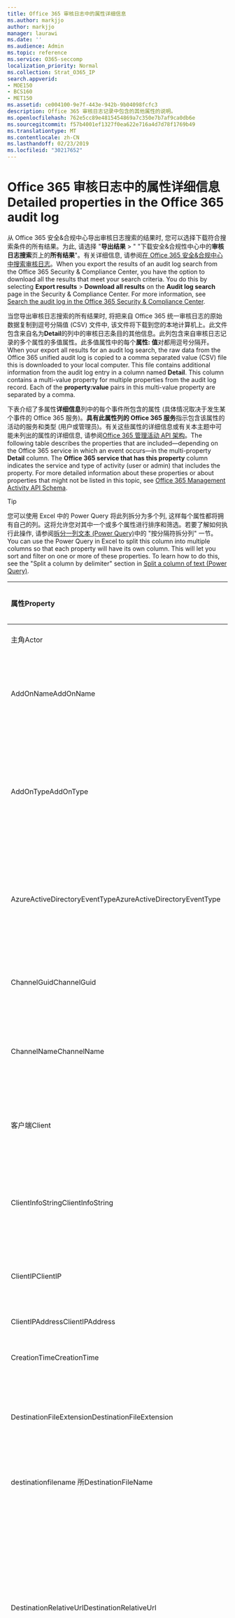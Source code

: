 ```yaml
---
title: Office 365 审核日志中的属性详细信息
ms.author: markjjo
author: markjjo
manager: laurawi
ms.date: ''
ms.audience: Admin
ms.topic: reference
ms.service: O365-seccomp
localization_priority: Normal
ms.collection: Strat_O365_IP
search.appverid:
- MOE150
- BCS160
- MET150
ms.assetid: ce004100-9e7f-443e-942b-9b04098fcfc3
description: Office 365 审核日志记录中包含的其他属性的说明。
ms.openlocfilehash: 762e5cc89e4815454869a7c350e7b7af9ca0db6e
ms.sourcegitcommit: f57b4001ef1327f0ea622e716a4d7d78f1769b49
ms.translationtype: MT
ms.contentlocale: zh-CN
ms.lasthandoff: 02/23/2019
ms.locfileid: "30217652"
---
```

# <a name="detailed-properties-in-the-office-365-audit-log"></a><span data-ttu-id="47950-103">Office 365 审核日志中的属性详细信息</span><span class="sxs-lookup"><span data-stu-id="47950-103">Detailed properties in the Office 365 audit log</span></span>

<span data-ttu-id="47950-p101">从 Office 365 安全&amp;合规中心导出审核日志搜索的结果时, 您可以选择下载符合搜索条件的所有结果。为此, 请选择 "**导出结果** \> " "下载安全&amp;合规性中心中的**审核日志搜索**页上的**所有结果**"。有关详细信息, 请参阅[在 Office 365 安全&amp;合规中心中搜索审核日志](search-the-audit-log-in-security-and-compliance.md)。</span><span class="sxs-lookup"><span data-stu-id="47950-p101">When you export the results of an audit log search from the Office 365 Security &amp; Compliance Center, you have the option to download all the results that meet your search criteria. You do this by selecting **Export results** \> **Download all results** on the **Audit log search** page in the Security &amp; Compliance Center. For more information, see [Search the audit log in the Office 365 Security &amp; Compliance Center](search-the-audit-log-in-security-and-compliance.md).</span></span>
  
 <span data-ttu-id="47950-p102">当您导出审核日志搜索的所有结果时, 将把来自 Office 365 统一审核日志的原始数据复制到逗号分隔值 (CSV) 文件中, 该文件将下载到您的本地计算机上。此文件包含来自名为**Detail**的列中的审核日志条目的其他信息。此列包含来自审核日志记录的多个属性的多值属性。此多值属性中的每个**属性: 值**对都用逗号分隔开。</span><span class="sxs-lookup"><span data-stu-id="47950-p102">When your export all results for an audit log search, the raw data from the Office 365 unified audit log is copied to a comma separated value (CSV) file this is downloaded to your local computer. This file contains additional information from the audit log entry in a column named **Detail**. This column contains a multi-value property for multiple properties from the audit log record. Each of the **property:value** pairs in this multi-value property are separated by a comma.</span></span> 
  
<span data-ttu-id="47950-p103">下表介绍了多属性**详细信息**列中的每个事件所包含的属性 (具体情况取决于发生某个事件的 Office 365 服务)。**具有此属性列的 Office 365 服务**指示包含该属性的活动的服务和类型 (用户或管理员)。有关这些属性的详细信息或有关本主题中可能未列出的属性的详细信息, 请参阅[Office 365 管理活动 API 架构](https://go.microsoft.com/fwlink/p/?LinkId=717993)。</span><span class="sxs-lookup"><span data-stu-id="47950-p103">The following table describes the properties that are included—depending on the Office 365 service in which an event occurs—in the multi-property **Detail** column. The **Office 365 service that has this property** column indicates the service and type of activity (user or admin) that includes the property. For more detailed information about these properties or about properties that might not be listed in this topic, see [Office 365 Management Activity API Schema](https://go.microsoft.com/fwlink/p/?LinkId=717993).</span></span>
  
> [!TIP]
> <span data-ttu-id="47950-p104">您可以使用 Excel 中的 Power Query 将此列拆分为多个列, 这样每个属性都将拥有自己的列。这将允许您对其中一个或多个属性进行排序和筛选。若要了解如何执行此操作, 请参阅[拆分一列文本 (Power Query)](https://support.office.com/article/5282d425-6dd0-46ca-95bf-8e0da9539662)中的 "按分隔符拆分列" 一节。</span><span class="sxs-lookup"><span data-stu-id="47950-p104">You can use the Power Query in Excel to split this column into multiple columns so that each property will have its own column. This will let you sort and filter on one or more of these properties. To learn how to do this, see the "Split a column by delimiter" section in [Split a column of text (Power Query)](https://support.office.com/article/5282d425-6dd0-46ca-95bf-8e0da9539662).</span></span> 
  
|<span data-ttu-id="47950-117">**属性**</span><span class="sxs-lookup"><span data-stu-id="47950-117">**Property**</span></span>|<span data-ttu-id="47950-118">**说明**</span><span class="sxs-lookup"><span data-stu-id="47950-118">**Description**</span></span>|<span data-ttu-id="47950-119">**具有此属性的 Office 365 服务**</span><span class="sxs-lookup"><span data-stu-id="47950-119">**Office 365 service that has this property**</span></span>|
|:-----|:-----|:-----|
|<span data-ttu-id="47950-120">主角</span><span class="sxs-lookup"><span data-stu-id="47950-120">Actor</span></span>  <br/> |<span data-ttu-id="47950-121">执行操作的用户或服务帐户。</span><span class="sxs-lookup"><span data-stu-id="47950-121">The user or service account that performed the action.</span></span> |<span data-ttu-id="47950-122">Azure Active Directory</span><span class="sxs-lookup"><span data-stu-id="47950-122">Azure Active Directory</span></span>  <br/> |
|<span data-ttu-id="47950-123">AddOnName</span><span class="sxs-lookup"><span data-stu-id="47950-123">AddOnName</span></span>  <br/> |<span data-ttu-id="47950-p105">在团队中添加、删除或更新的加载项的名称。Microsoft 团队中的加载项类型为 bot、连接器或选项卡。</span><span class="sxs-lookup"><span data-stu-id="47950-p105">The name of an add-on that was added, removed, or updated in a team. The type of add-ons in Microsoft Teams are a bot, a connector, or a tab.</span></span>  <br/> |<span data-ttu-id="47950-126">Microsoft Teams</span><span class="sxs-lookup"><span data-stu-id="47950-126">Microsoft Teams</span></span>  <br/> |
|<span data-ttu-id="47950-127">AddOnType</span><span class="sxs-lookup"><span data-stu-id="47950-127">AddOnType</span></span>  <br/> |<span data-ttu-id="47950-p106">在团队中添加、删除或更新的加载项的类型。以下值指示加载项的类型。</span><span class="sxs-lookup"><span data-stu-id="47950-p106">The type of an add-on that was added, removed, or updated in a team. The following values indicate the type of add-on.  </span></span><br/> <span data-ttu-id="47950-130">**1** -表示机器人。</span><span class="sxs-lookup"><span data-stu-id="47950-130">**1** - Indicates a bot.</span></span><br/> <span data-ttu-id="47950-131">**2** -指示连接器。</span><span class="sxs-lookup"><span data-stu-id="47950-131">**2** - Indicates a connector.</span></span><br/> <span data-ttu-id="47950-132">**3** -指示一个选项卡。</span><span class="sxs-lookup"><span data-stu-id="47950-132">**3** - Indicates a tab.</span></span> |<span data-ttu-id="47950-133">Microsoft Teams</span><span class="sxs-lookup"><span data-stu-id="47950-133">Microsoft Teams</span></span>  <br/> |
|<span data-ttu-id="47950-134">AzureActiveDirectoryEventType</span><span class="sxs-lookup"><span data-stu-id="47950-134">AzureActiveDirectoryEventType</span></span>  <br/> |<span data-ttu-id="47950-p107">Azure Active Directory 事件的类型。以下值指示事件的类型。</span><span class="sxs-lookup"><span data-stu-id="47950-p107">The type of Azure Active Directory event. The following values indicate the type of event.  </span></span><br/> <span data-ttu-id="47950-137">**0** -指示帐户登录事件。</span><span class="sxs-lookup"><span data-stu-id="47950-137">**0** - Indicates an account login event.</span></span><br/> <span data-ttu-id="47950-138">**1** -指示 Azure 应用程序安全事件。</span><span class="sxs-lookup"><span data-stu-id="47950-138">**1** - Indicates an Azure application security event.</span></span> |<span data-ttu-id="47950-139">Azure Active Directory</span><span class="sxs-lookup"><span data-stu-id="47950-139">Azure Active Directory</span></span>  <br/> |
|<span data-ttu-id="47950-140">ChannelGuid</span><span class="sxs-lookup"><span data-stu-id="47950-140">ChannelGuid</span></span>  <br/> |<span data-ttu-id="47950-p108">Microsoft 团队频道的 ID。通道所在的团队由**TeamName**和**TeamGuid**属性标识。</span><span class="sxs-lookup"><span data-stu-id="47950-p108">The ID of a Microsoft Teams channel. The team that the channel is located in is identified by the **TeamName** and **TeamGuid** properties.  </span></span><br/> |<span data-ttu-id="47950-143">Microsoft Teams</span><span class="sxs-lookup"><span data-stu-id="47950-143">Microsoft Teams</span></span>  <br/> |
|<span data-ttu-id="47950-144">ChannelName</span><span class="sxs-lookup"><span data-stu-id="47950-144">ChannelName</span></span>  <br/> |<span data-ttu-id="47950-p109">Microsoft 团队频道的名称。通道所在的团队由**TeamName**和**TeamGuid**属性标识。</span><span class="sxs-lookup"><span data-stu-id="47950-p109">The name of a Microsoft Teams channel. The team that the channel is located in is identified by the **TeamName** and **TeamGuid** properties.  </span></span><br/> |<span data-ttu-id="47950-147">Microsoft Teams</span><span class="sxs-lookup"><span data-stu-id="47950-147">Microsoft Teams</span></span>  <br/> |
|<span data-ttu-id="47950-148">客户端</span><span class="sxs-lookup"><span data-stu-id="47950-148">Client</span></span>  <br/> |<span data-ttu-id="47950-149">用于登录事件的客户端设备、设备 OS 和设备浏览器 (例如, Nokia Lumia 920;Windows Phone 8;IE 移动 11)。</span><span class="sxs-lookup"><span data-stu-id="47950-149">The client device, the device OS, and the device browser used for the login event (for example, Nokia Lumia 920; Windows Phone 8; IE Mobile 11).</span></span>  <br/> |<span data-ttu-id="47950-150">Azure Active Directory</span><span class="sxs-lookup"><span data-stu-id="47950-150">Azure Active Directory</span></span>  <br/> |
|<span data-ttu-id="47950-151">ClientInfoString</span><span class="sxs-lookup"><span data-stu-id="47950-151">ClientInfoString</span></span>  <br/> |<span data-ttu-id="47950-152">有关用于执行此操作的电子邮件客户端的信息, 例如浏览器版本、Outlook 版本和移动设备信息</span><span class="sxs-lookup"><span data-stu-id="47950-152">Information about the email client that was used to perform the operation, such as a browser version, Outlook version, and mobile device information</span></span>  <br/> |<span data-ttu-id="47950-153">Exchange (邮箱活动)</span><span class="sxs-lookup"><span data-stu-id="47950-153">Exchange (mailbox activity)</span></span>  <br/> |
|<span data-ttu-id="47950-154">ClientIP</span><span class="sxs-lookup"><span data-stu-id="47950-154">ClientIP</span></span>  <br/> |<span data-ttu-id="47950-p110">记录活动时使用的设备的 IP 地址。IP 地址以 IPv4 或 IPv6 地址格式显示。</span><span class="sxs-lookup"><span data-stu-id="47950-p110">The IP address of the device that was used when the activity was logged. The IP address is displayed in either an IPv4 or IPv6 address format.</span></span>  <br/> |<span data-ttu-id="47950-157">Exchange 和 Azure Active Directory</span><span class="sxs-lookup"><span data-stu-id="47950-157">Exchange and Azure Active Directory</span></span>  <br/> |
|<span data-ttu-id="47950-158">ClientIPAddress</span><span class="sxs-lookup"><span data-stu-id="47950-158">ClientIPAddress</span></span>  <br/> |<span data-ttu-id="47950-159">与 ClientIP 相同。</span><span class="sxs-lookup"><span data-stu-id="47950-159">Same as ClientIP.</span></span>  <br/> |<span data-ttu-id="47950-160">SharePoint</span><span class="sxs-lookup"><span data-stu-id="47950-160">SharePoint</span></span>  <br/> |
|<span data-ttu-id="47950-161">CreationTime</span><span class="sxs-lookup"><span data-stu-id="47950-161">CreationTime</span></span>  <br/> |<span data-ttu-id="47950-162">用户执行活动时的日期和时间 (采用协调通用时间 (UTC))。</span><span class="sxs-lookup"><span data-stu-id="47950-162">The date and time in Coordinated Universal Time (UTC) when the user performed the activity.</span></span>  <br/> |<span data-ttu-id="47950-163">全部</span><span class="sxs-lookup"><span data-stu-id="47950-163">All</span></span>  <br/> |
|<span data-ttu-id="47950-164">DestinationFileExtension</span><span class="sxs-lookup"><span data-stu-id="47950-164">DestinationFileExtension</span></span>  <br/> |<span data-ttu-id="47950-p111">复制或移动的文件的文件扩展名。仅对 FileCopied 和 FileMoved 用户活动显示此属性。</span><span class="sxs-lookup"><span data-stu-id="47950-p111">The file extension of a file that is copied or moved. This property is displayed only for the FileCopied and FileMoved user activities.</span></span>  <br/> |<span data-ttu-id="47950-167">SharePoint</span><span class="sxs-lookup"><span data-stu-id="47950-167">SharePoint</span></span>  <br/> |
|<span data-ttu-id="47950-168">destinationfilename 所</span><span class="sxs-lookup"><span data-stu-id="47950-168">DestinationFileName</span></span>  <br/> |<span data-ttu-id="47950-p112">复制或移动文件的名称。仅对 FileCopied 和 FileMoved 操作显示此属性。</span><span class="sxs-lookup"><span data-stu-id="47950-p112">The name of the file is copied or moved. This property is displayed only for the FileCopied and FileMoved actions.</span></span>  <br/> |<span data-ttu-id="47950-171">SharePoint</span><span class="sxs-lookup"><span data-stu-id="47950-171">SharePoint</span></span>  <br/> |
|<span data-ttu-id="47950-172">DestinationRelativeUrl</span><span class="sxs-lookup"><span data-stu-id="47950-172">DestinationRelativeUrl</span></span>  <br/> |<span data-ttu-id="47950-p113">复制或移动文件的目标文件夹的 URL。**SiteURL**、 **DestinationRelativeURL**和**destinationfilename 所**属性的值的组合与**ObjectID**属性的值相同, 后者是复制的文件的完整路径的名称。仅对 FileCopied 和 FileMoved 用户活动显示此属性。</span><span class="sxs-lookup"><span data-stu-id="47950-p113">The URL of the destination folder where a file is copied or moved. The combination of the values for the **SiteURL**, the **DestinationRelativeURL**, and the **DestinationFileName** properties is the same as the value for the **ObjectID** property, which is the full path name for the file that was copied. This property is displayed only for the FileCopied and FileMoved user activities.  </span></span><br/> |<span data-ttu-id="47950-176">SharePoint</span><span class="sxs-lookup"><span data-stu-id="47950-176">SharePoint</span></span>  <br/> |
|<span data-ttu-id="47950-177">EventSource</span><span class="sxs-lookup"><span data-stu-id="47950-177">EventSource</span></span>  <br/> |<span data-ttu-id="47950-p114">标识在 SharePoint 中发生的事件。可能的值为**SharePoint**和**ObjectModel**。</span><span class="sxs-lookup"><span data-stu-id="47950-p114">Identifies that an event occurred in SharePoint. Possible values are **SharePoint** and **ObjectModel**.  </span></span><br/> |<span data-ttu-id="47950-180">SharePoint</span><span class="sxs-lookup"><span data-stu-id="47950-180">SharePoint</span></span>  <br/> |
|<span data-ttu-id="47950-181">ExternalAccess</span><span class="sxs-lookup"><span data-stu-id="47950-181">ExternalAccess</span></span>  <br/> |<span data-ttu-id="47950-p115">对于 Exchange 管理员活动, 指定是由组织中的用户、Microsoft 数据中心人员或数据中心服务帐户还是由委派的管理员运行 cmdlet。值**False**表示该 cmdlet 由组织中的某个用户运行。值**True**表示 cmdlet 由数据中心人员、数据中心服务帐户或委派管理员运行。</span><span class="sxs-lookup"><span data-stu-id="47950-p115">For Exchange admin activity, specifies whether the cmdlet was run by a user in your organization, by Microsoft datacenter personnel or a datacenter service account, or by a delegated administrator. The value **False** indicates that the cmdlet was run by someone in your organization. The value **True** indicates that the cmdlet was run by datacenter personnel, a datacenter service account, or a delegated administrator.  </span></span><br/> <span data-ttu-id="47950-185">对于 "Exchange 邮箱活动", 指定是否由组织外部的用户访问邮箱。</span><span class="sxs-lookup"><span data-stu-id="47950-185">For Exchange mailbox activity, specifies whether a mailbox was accessed by a user outside your organization.</span></span>  <br/> |<span data-ttu-id="47950-186">Exchange</span><span class="sxs-lookup"><span data-stu-id="47950-186">Exchange</span></span>  <br/> |
|<span data-ttu-id="47950-187">ExtendedProperties</span><span class="sxs-lookup"><span data-stu-id="47950-187">ExtendedProperties</span></span>  <br/> |<span data-ttu-id="47950-188">Azure Active Directory 事件的扩展属性。</span><span class="sxs-lookup"><span data-stu-id="47950-188">The extended properties for an the Azure Active Directory event.</span></span>  <br/> |<span data-ttu-id="47950-189">Azure Active Directory</span><span class="sxs-lookup"><span data-stu-id="47950-189">Azure Active Directory</span></span>  <br/> |
|<span data-ttu-id="47950-190">ID</span><span class="sxs-lookup"><span data-stu-id="47950-190">ID</span></span>  <br/> |<span data-ttu-id="47950-p116">报告条目的 ID。ID 唯一标识报告条目。</span><span class="sxs-lookup"><span data-stu-id="47950-p116">The ID of the report entry. The ID uniquely identifies the report entry.</span></span>  <br/> |<span data-ttu-id="47950-193">全部</span><span class="sxs-lookup"><span data-stu-id="47950-193">All</span></span>  <br/> |
|<span data-ttu-id="47950-194">InternalLogonType</span><span class="sxs-lookup"><span data-stu-id="47950-194">InternalLogonType</span></span>  <br/> |<span data-ttu-id="47950-195">保留以供内部使用。</span><span class="sxs-lookup"><span data-stu-id="47950-195">Reserved for internal use.</span></span>  <br/> |<span data-ttu-id="47950-196">Exchange (邮箱活动)</span><span class="sxs-lookup"><span data-stu-id="47950-196">Exchange (mailbox activity)</span></span>  <br/> |
|<span data-ttu-id="47950-197">ItemType</span><span class="sxs-lookup"><span data-stu-id="47950-197">ItemType</span></span>  <br/> |<span data-ttu-id="47950-p117">已访问或修改的对象的类型。可能的值包括**文件**、**文件夹**、 **Web**、**网站**、**租户**和**DocumentLibrary**。</span><span class="sxs-lookup"><span data-stu-id="47950-p117">The type of object that was accessed or modified. Possible values include **File**, **Folder**, **Web**, **Site**, **Tenant**, and **DocumentLibrary**.  </span></span><br/> |<span data-ttu-id="47950-200">SharePoint</span><span class="sxs-lookup"><span data-stu-id="47950-200">SharePoint</span></span>  <br/> |
|<span data-ttu-id="47950-201">LoginStatus</span><span class="sxs-lookup"><span data-stu-id="47950-201">LoginStatus</span></span>  <br/> |<span data-ttu-id="47950-202">标识可能已发生的登录失败。</span><span class="sxs-lookup"><span data-stu-id="47950-202">Identifies login failures that might have occurred.</span></span>  <br/> |<span data-ttu-id="47950-203">Azure Active Directory</span><span class="sxs-lookup"><span data-stu-id="47950-203">Azure Active Directory</span></span>  <br/> |
|<span data-ttu-id="47950-204">LogonType</span><span class="sxs-lookup"><span data-stu-id="47950-204">LogonType</span></span>  <br/> |<span data-ttu-id="47950-p118">邮箱访问的类型。以下值指示访问邮箱的用户的类型。</span><span class="sxs-lookup"><span data-stu-id="47950-p118">The type of mailbox access. The following values indicate the type of user who accessed the mailbox.  </span></span><br/><br/> <span data-ttu-id="47950-207">**0** -指示邮箱所有者。</span><span class="sxs-lookup"><span data-stu-id="47950-207">**0** - Indicates a mailbox owner.</span></span><br/> <span data-ttu-id="47950-208">**1** -指示管理员。</span><span class="sxs-lookup"><span data-stu-id="47950-208">**1** - Indicates an administrator.</span></span><br/> <span data-ttu-id="47950-209">**2** -指示一个代理。</span><span class="sxs-lookup"><span data-stu-id="47950-209">**2** - Indicates a delegate.</span></span> <br/><span data-ttu-id="47950-210">**3** -指示 Microsoft 数据中心中的传输服务。</span><span class="sxs-lookup"><span data-stu-id="47950-210">**3** - Indicates the transport service in the Microsoft datacenter.</span></span><br/> <span data-ttu-id="47950-211">**4** -表示 Microsoft 数据中心中的服务帐户。</span><span class="sxs-lookup"><span data-stu-id="47950-211">**4** - Indicates a   service account in the Microsoft datacenter.</span></span> <br/><span data-ttu-id="47950-212">**6** -表示委派管理员。</span><span class="sxs-lookup"><span data-stu-id="47950-212">**6** - Indicates a delegated administrator.</span></span> |<span data-ttu-id="47950-213">Exchange (邮箱活动)</span><span class="sxs-lookup"><span data-stu-id="47950-213">Exchange (mailbox activity)</span></span>  <br/> |
|<span data-ttu-id="47950-214">MailboxGuid</span><span class="sxs-lookup"><span data-stu-id="47950-214">MailboxGuid</span></span>  <br/> |<span data-ttu-id="47950-215">已访问的邮箱的 Exchange GUID。</span><span class="sxs-lookup"><span data-stu-id="47950-215">The Exchange GUID of the mailbox that was accessed.</span></span>  <br/> |<span data-ttu-id="47950-216">Exchange (邮箱活动)</span><span class="sxs-lookup"><span data-stu-id="47950-216">Exchange (mailbox activity)</span></span>  <br/> |
|<span data-ttu-id="47950-217">MailboxOwnerUPN</span><span class="sxs-lookup"><span data-stu-id="47950-217">MailboxOwnerUPN</span></span>  <br/> |<span data-ttu-id="47950-218">拥有所访问邮箱的人员的电子邮件地址。</span><span class="sxs-lookup"><span data-stu-id="47950-218">The email address of the person who owns the mailbox that was accessed.</span></span>  <br/> |<span data-ttu-id="47950-219">Exchange (邮箱活动)</span><span class="sxs-lookup"><span data-stu-id="47950-219">Exchange (mailbox activity)</span></span>  <br/> |
|<span data-ttu-id="47950-220">成员</span><span class="sxs-lookup"><span data-stu-id="47950-220">Members</span></span>  <br/> |<span data-ttu-id="47950-p119">列出已在团队中添加或删除的用户。以下值表示分配给用户的角色类型。</span><span class="sxs-lookup"><span data-stu-id="47950-p119">Lists the users that have been added or removed from a team. The following values indicate the Role type assigned to the user.  </span></span><br/><br/> <span data-ttu-id="47950-223">**1** -指示所有者角色。</span><span class="sxs-lookup"><span data-stu-id="47950-223">**1** - Indicates  the Owner role.</span></span><br/> <span data-ttu-id="47950-224">**2** -指示成员角色。</span><span class="sxs-lookup"><span data-stu-id="47950-224">**2** - Indicates the Member role.</span></span><br/> <span data-ttu-id="47950-225">**3** -指示来宾角色。</span><span class="sxs-lookup"><span data-stu-id="47950-225">**3** - Indicates the Guest role.</span></span> <br/><br/><span data-ttu-id="47950-226">Members 属性还包括您的组织的名称和成员的电子邮件地址。</span><span class="sxs-lookup"><span data-stu-id="47950-226">The Members property also includes the name of your organization, and the member's email address.</span></span>  <br/> |<span data-ttu-id="47950-227">Microsoft Teams</span><span class="sxs-lookup"><span data-stu-id="47950-227">Microsoft Teams</span></span>  <br/> |
|<span data-ttu-id="47950-228">ModifiedProperties (Name、NewValue、OldValue)</span><span class="sxs-lookup"><span data-stu-id="47950-228">ModifiedProperties (Name, NewValue, OldValue)</span></span>  <br/> |<span data-ttu-id="47950-p120">此属性包含在管理员事件中, 例如将用户添加为网站成员或网站集管理员组。该属性包括已修改的属性的名称 (例如, 网站管理员组) 已修改属性的新值 (如添加为网站管理员的用户, 以及已修改对象的以前的值)。</span><span class="sxs-lookup"><span data-stu-id="47950-p120">The property is included for admin events, such as adding a user as a member of a site or a site collection admin group. The property includes the name of the property that was modified (for example, the Site Admin group) the new value of the modified property (such the user who was added as a site admin, and the previous value of the modified object.</span></span>  <br/> |<span data-ttu-id="47950-231">全部 (管理活动)</span><span class="sxs-lookup"><span data-stu-id="47950-231">All (admin activity)</span></span>  <br/> |
|<span data-ttu-id="47950-232">ObjectID</span><span class="sxs-lookup"><span data-stu-id="47950-232">ObjectID</span></span>  <br/> |<span data-ttu-id="47950-233">对于 Exchange 管理员审核日志记录, 该 cmdlet 修改的对象的名称。</span><span class="sxs-lookup"><span data-stu-id="47950-233">For Exchange admin audit logging, the name of the object that was modified by the cmdlet.</span></span>  <br/> <span data-ttu-id="47950-234">对于 SharePoint 活动, 是由用户访问的文件或文件夹的完整 URL 路径名称。</span><span class="sxs-lookup"><span data-stu-id="47950-234">For SharePoint activity, the full URL path name of the file or folder accessed by a user.</span></span>  <br/> <span data-ttu-id="47950-235">对于 Azure AD 活动, 为已修改的用户帐户的名称。</span><span class="sxs-lookup"><span data-stu-id="47950-235">For Azure AD activity, the name of the user account that was modified.</span></span>  <br/> |<span data-ttu-id="47950-236">全部</span><span class="sxs-lookup"><span data-stu-id="47950-236">All</span></span>  <br/> |
|<span data-ttu-id="47950-237">Operation</span><span class="sxs-lookup"><span data-stu-id="47950-237">Operation</span></span>  <br/> |<span data-ttu-id="47950-p121">用户或管理员活动的名称。此属性的值对应于在 "**活动**" 下拉列表中选择的值。如果选择了 "**显示所有活动的结果**", 则报告将包含所有服务的所有用户和管理员活动的条目。有关在 office 365 审核日志中记录的操作/活动的说明, 请参阅在[office 365 安全&amp;合规中心中搜索审核日志](search-the-audit-log-in-security-and-compliance.md)中的 "**审核的活动**" 选项卡。</span><span class="sxs-lookup"><span data-stu-id="47950-p121">The name of the user or admin activity. The value of this property corresponds to the value that was selected in the **Activities** drop down list. If **Show results for all activities** was selected, the report will included entries for all user and admin activities for all services. For a description of the operations/activities that are logged in the Office 365 audit log, see the **Audited activities** tab in [Search the audit log in the Office 365 Security &amp; Compliance Center](search-the-audit-log-in-security-and-compliance.md).  </span></span><br/> <span data-ttu-id="47950-242">对于 Exchange 管理员活动, 此属性标识所运行的 cmdlet 的名称。</span><span class="sxs-lookup"><span data-stu-id="47950-242">For Exchange admin activity, this property identifies the name of the cmdlet that was run.</span></span>  <br/> |<span data-ttu-id="47950-243">全部</span><span class="sxs-lookup"><span data-stu-id="47950-243">All</span></span>  <br/> |
|<span data-ttu-id="47950-244">OrganizationID</span><span class="sxs-lookup"><span data-stu-id="47950-244">OrganizationID</span></span>  <br/> |<span data-ttu-id="47950-245">Office 365 组织的 GUID。</span><span class="sxs-lookup"><span data-stu-id="47950-245">The GUID for your Office 365 organization.</span></span>  <br/> |<span data-ttu-id="47950-246">全部</span><span class="sxs-lookup"><span data-stu-id="47950-246">All</span></span>  <br/> |
|<span data-ttu-id="47950-247">路径</span><span class="sxs-lookup"><span data-stu-id="47950-247">Path</span></span>  <br/> |<span data-ttu-id="47950-p122">所访问邮件所在的邮箱文件夹的名称。此属性还标识在其中创建或复制/移动邮件的文件夹。</span><span class="sxs-lookup"><span data-stu-id="47950-p122">The name of the mailbox folder where the message that was accessed is located. This property also identifies the folder a where a message is created in or copied/moved to.</span></span>  <br/> |<span data-ttu-id="47950-250">Exchange (邮箱活动)</span><span class="sxs-lookup"><span data-stu-id="47950-250">Exchange (mailbox activity)</span></span>  <br/> |
|<span data-ttu-id="47950-251">Parameters</span><span class="sxs-lookup"><span data-stu-id="47950-251">Parameters</span></span>  <br/> |<span data-ttu-id="47950-252">对于 Exchange 管理员活动, 与在 Operation 属性中标识的 cmdlet 一起使用的所有参数的名称和值。</span><span class="sxs-lookup"><span data-stu-id="47950-252">For Exchange admin activity, the name and value for all parameters that were used with the cmdlet that is identified in the Operation property.</span></span>  <br/> |<span data-ttu-id="47950-253">Exchange (管理员活动)</span><span class="sxs-lookup"><span data-stu-id="47950-253">Exchange (admin activity)</span></span>  <br/> |
|<span data-ttu-id="47950-254">RecordType</span><span class="sxs-lookup"><span data-stu-id="47950-254">RecordType</span></span>  <br/> |<span data-ttu-id="47950-p123">由记录指示的操作的类型。以下值指示记录类型。</span><span class="sxs-lookup"><span data-stu-id="47950-p123">The type of operation indicated by the record. The following values indicate the record type.  </span></span><br/><br/> <span data-ttu-id="47950-257">**1** -指示 Exchange 管理员审核日志中的记录。</span><span class="sxs-lookup"><span data-stu-id="47950-257">**1** - Indicates a record from the  Exchange  admin audit log.</span></span> <br/><span data-ttu-id="47950-258">**2** -指示对 singled 邮箱项目执行的操作的 Exchange 邮箱审核日志中的记录。</span><span class="sxs-lookup"><span data-stu-id="47950-258">**2** - Indicates a record from the  Exchange  mailbox audit log for an operation performed on a singled mailbox item.</span></span> <br/><span data-ttu-id="47950-p124">**3** -还指示 Exchange 邮箱审核日志中的记录。此记录类型指示对源邮箱中的多个项目执行的操作 (例如, 将多个项目移动到 "已删除邮件" 文件夹或永久删除多个项目)。</span><span class="sxs-lookup"><span data-stu-id="47950-p124">**3** - Also indicates a record from the  Exchange  mailbox audit log. This record type indicates the operation was performed on multiple items in the source mailbox (such as moving multiple items to the Deleted Items folder or permanently deleting multiple items). </span></span><br/><span data-ttu-id="47950-261">**4** -指示 SharePoint 中的网站管理员操作, 例如管理员或用户分配对网站的权限。</span><span class="sxs-lookup"><span data-stu-id="47950-261">**4** - Indicates a site admin operation in SharePoint, such as an administrator or user assigning permissions to a site.</span></span> <br/><span data-ttu-id="47950-262">**6** -指示 SharePoint 中与文件或文件夹相关的操作, 例如用户查看或修改文件。</span><span class="sxs-lookup"><span data-stu-id="47950-262">**6** - Indicates a file or folder-related operation in SharePoint, such as a user viewing or modifying a file.</span></span> <br/><span data-ttu-id="47950-263">**8** -指示在 Azure Active Directory 中执行的管理员操作。</span><span class="sxs-lookup"><span data-stu-id="47950-263">**8** - Indicates an admin operation performed in Azure Active Directory.</span></span> <br/><span data-ttu-id="47950-p125">**9** -指示 Azure Active Directory 中的 OrgId 登录事件。此记录类型已被弃用。</span><span class="sxs-lookup"><span data-stu-id="47950-p125">**9** - Indicates  OrgId logon events in Azure Active Directory. This record type is being deprecated. </span></span><br/><span data-ttu-id="47950-266">**10** -指示由 Microsoft 人员在数据中心执行的安全 cmdlet 事件。</span><span class="sxs-lookup"><span data-stu-id="47950-266">**10** - Indicates security cmdlet events that were performed by Microsoft personnel in the data center.</span></span> <br/><span data-ttu-id="47950-267">**11** -指示 SharePoint 中的数据丢失保护 (DLP) 事件。</span><span class="sxs-lookup"><span data-stu-id="47950-267">**11** - Indicates Data loss protection (DLP) events in SharePoint.</span></span><br/> <span data-ttu-id="47950-268">**12** -指示 Sway 事件。</span><span class="sxs-lookup"><span data-stu-id="47950-268">**12** - Indicates Sway events.</span></span> <br/><span data-ttu-id="47950-p126">**13** -当使用统一的 DLP 策略进行配置时, 指示 Exchange 中的 DLP 事件。不支持基于 Exchange 传输规则的 DLP 事件。</span><span class="sxs-lookup"><span data-stu-id="47950-p126">**13** - Indicates DLP events in Exchange, when configured with a unified a DLP policy. DLP events based on Exchange transport rules aren't supported.</span></span><br><span data-ttu-id="47950-271">**14** -指示 SharePoint 中的共享事件。</span><span class="sxs-lookup"><span data-stu-id="47950-271">**14** - Indicates sharing events in SharePoint.</span></span><br/> <span data-ttu-id="47950-272">**15** -指示 Azure Active Directory 中的安全令牌服务 (STS) 登录事件。</span><span class="sxs-lookup"><span data-stu-id="47950-272">**15** - Indicates Secure Token Service (STS) logon events in Azure Active Directory.</span></span> <br/><span data-ttu-id="47950-273">**18** -表示安全&amp;合规中心事件。</span><span class="sxs-lookup"><span data-stu-id="47950-273">**18** - Indicates Security &amp; Compliance Center events.</span></span> <br/><span data-ttu-id="47950-274">**20** -指示 Power BI 事件。</span><span class="sxs-lookup"><span data-stu-id="47950-274">**20** - Indicates Power BI events.</span></span> <br/><span data-ttu-id="47950-275">**21**-指示 Dynamics 365 事件。</span><span class="sxs-lookup"><span data-stu-id="47950-275">**21**- Indicates Dynamics 365 events.</span></span><br/><span data-ttu-id="47950-276">**22** -指示 Yammer 事件。</span><span class="sxs-lookup"><span data-stu-id="47950-276">**22** - Indicates Yammer events.</span></span> <br/><span data-ttu-id="47950-277">**23** -指示 Skype for business 事件。</span><span class="sxs-lookup"><span data-stu-id="47950-277">**23** - Indicates Skype for Business events.</span></span> <br/><span data-ttu-id="47950-p127">**24** -指示电子数据展示事件。此记录类型指示通过在安全&amp;合规中心中运行内容搜索和管理电子数据展示事例所执行的活动。有关详细信息, 请参阅在 Office 365 审核日志中搜索电子数据展示活动。</span><span class="sxs-lookup"><span data-stu-id="47950-p127">**24** - Indicates eDiscovery events. This record type indicates activities that were performed by running content searches and managing eDiscovery cases in the Security &amp; Compliance Center. For more information, see Search for eDiscovery activities in the Office 365 audit log.</span></span><br/><span data-ttu-id="47950-281">**25、26或 27** -表示 Microsoft 团队活动。</span><span class="sxs-lookup"><span data-stu-id="47950-281">**25, 26, or 27** - Indicates Microsoft Teams events.</span></span> <br/><span data-ttu-id="47950-282">**28** -指示来自 Exchange Online Protection 和 Office 365 高级威胁防护事件的网络钓鱼和恶意软件事件。</span><span class="sxs-lookup"><span data-stu-id="47950-282">**28** - Indicates phishing and malware events from Exchange Online Protection and Office 365 Advanced Threat Protection events.</span></span><br/> <span data-ttu-id="47950-283">**30** -指示 Microsoft Flow 事件。</span><span class="sxs-lookup"><span data-stu-id="47950-283">**30** - Indicates Microsoft Flow events.</span></span><br/> <span data-ttu-id="47950-284">**32** -指示 Microsoft Stream 事件。</span><span class="sxs-lookup"><span data-stu-id="47950-284">**32** - Indicated Microsoft Stream events.</span></span><br/> <span data-ttu-id="47950-285">**35** -指示 Microsoft 项目事件。</span><span class="sxs-lookup"><span data-stu-id="47950-285">**35** - Indicates Microsoft Project events.</span></span> <br/> <span data-ttu-id="47950-286">**36** -指示 SharePoint 列表事件。</span><span class="sxs-lookup"><span data-stu-id="47950-286">**36** - Indicates SharePoint list events.</span></span><br/> <span data-ttu-id="47950-287">**40** -指示安全性和合规性警报信号中产生的事件。</span><span class="sxs-lookup"><span data-stu-id="47950-287">**40** - Indicates events that results from security and compliance alert signals.</span></span><br/> <span data-ttu-id="47950-288">**41** -指示 Office 365 高级威胁防护中的安全链接时间段和阻止覆盖事件。</span><span class="sxs-lookup"><span data-stu-id="47950-288">**41** - Indicates safe links time-of-block and block override events in Office 365 Advanced Threat Protection.</span></span><br/><span data-ttu-id="47950-289">**44** -指示 Workplace Analytics 事件。</span><span class="sxs-lookup"><span data-stu-id="47950-289">**44** - Indicates Workplace Analytics events.</span></span> <br/><span data-ttu-id="47950-290">**47** -指示 SharePoint、OneDrive 和 Microsoft 团队中的文件的来自 Office 365 高级威胁防护的网络钓鱼和恶意软件事件。</span><span class="sxs-lookup"><span data-stu-id="47950-290">**47** - Indicates phishing and malware events from Office 365 Advanced Threat Protection for files in SharePoint, OneDrive, and Microsoft Teams.</span></span> |<span data-ttu-id="47950-291">全部</span><span class="sxs-lookup"><span data-stu-id="47950-291">All</span></span>  <br/> |
|<span data-ttu-id="47950-292">ResultStatus</span><span class="sxs-lookup"><span data-stu-id="47950-292">ResultStatus</span></span>  <br/> |<span data-ttu-id="47950-293">指示操作 (在**Operation**属性中指定) 是否成功。</span><span class="sxs-lookup"><span data-stu-id="47950-293">Indicates whether the action (specified in the **Operation** property) was successful or not.</span></span>  <br/> <span data-ttu-id="47950-294">对于 Exchange 管理员活动, 值可以为**True** (成功) 或**False** (失败)。</span><span class="sxs-lookup"><span data-stu-id="47950-294">For Exchange admin activity, the value is either **True** (successful) or **False** (failed).</span></span>  <br/> |<span data-ttu-id="47950-295">全部</span><span class="sxs-lookup"><span data-stu-id="47950-295">All</span></span>  <br/>|
|<span data-ttu-id="47950-296">SecurityComplianceCenterEventType</span><span class="sxs-lookup"><span data-stu-id="47950-296">SecurityComplianceCenterEventType</span></span>  <br/> |<span data-ttu-id="47950-p128">指示活动是安全&amp;合规中心事件。所有安全&amp;合规性中心活动的值都为此属性的值为**0** 。</span><span class="sxs-lookup"><span data-stu-id="47950-p128">Indicates that the activity was a Security &amp; Compliance Center event. All Security &amp; Compliance Center activities will have a value of **0** for this property.  </span></span><br/> |<span data-ttu-id="47950-299">Office 365 安全与合规中心</span><span class="sxs-lookup"><span data-stu-id="47950-299">Office 365 Security &amp; Compliance Center</span></span>  <br/> |
|<span data-ttu-id="47950-300">SharingType</span><span class="sxs-lookup"><span data-stu-id="47950-300">SharingType</span></span>  <br/> |<span data-ttu-id="47950-p129">分配给用户的共享权限类型, 该用户是与资源共享的。此用户在**UserSharedWith**属性中进行标识。</span><span class="sxs-lookup"><span data-stu-id="47950-p129">The type of sharing permissions that was assigned to the user that the resource was shared with. This user is identified in the **UserSharedWith** property.  </span></span><br/> |<span data-ttu-id="47950-303">SharePoint</span><span class="sxs-lookup"><span data-stu-id="47950-303">SharePoint</span></span>  <br/> |
|<span data-ttu-id="47950-304">网站</span><span class="sxs-lookup"><span data-stu-id="47950-304">Site</span></span>  <br/> |<span data-ttu-id="47950-305">用户访问的文件或文件夹所在的网站的 GUID。</span><span class="sxs-lookup"><span data-stu-id="47950-305">The GUID of the site where the file or folder accessed by the user is located.</span></span>  <br/> |<span data-ttu-id="47950-306">SharePoint</span><span class="sxs-lookup"><span data-stu-id="47950-306">SharePoint</span></span>  <br/> |
|<span data-ttu-id="47950-307">SiteUrl</span><span class="sxs-lookup"><span data-stu-id="47950-307">SiteUrl</span></span>  <br/> |<span data-ttu-id="47950-308">用户访问的文件或文件夹所在的网站的 URL。</span><span class="sxs-lookup"><span data-stu-id="47950-308">The URL of the site where the file or folder accessed by the user is located.</span></span>  <br/> |<span data-ttu-id="47950-309">SharePoint</span><span class="sxs-lookup"><span data-stu-id="47950-309">SharePoint</span></span>  <br/> |
|<span data-ttu-id="47950-310">SourceFileExtension</span><span class="sxs-lookup"><span data-stu-id="47950-310">SourceFileExtension</span></span>  <br/> |<span data-ttu-id="47950-p130">用户访问的文件的文件扩展名。如果访问的对象是一个文件夹, 则此属性为空。</span><span class="sxs-lookup"><span data-stu-id="47950-p130">The file extension of the file that was accessed by the user. This property is blank if the object that was accessed is a folder.</span></span>  <br/> |<span data-ttu-id="47950-313">SharePoint</span><span class="sxs-lookup"><span data-stu-id="47950-313">SharePoint</span></span>  <br/> |
|<span data-ttu-id="47950-314">SourceFileName</span><span class="sxs-lookup"><span data-stu-id="47950-314">SourceFileName</span></span>  <br/> |<span data-ttu-id="47950-315">用户访问的文件或文件夹的名称。</span><span class="sxs-lookup"><span data-stu-id="47950-315">The name of the file or folder accessed by the user.</span></span>  <br/> |<span data-ttu-id="47950-316">SharePoint</span><span class="sxs-lookup"><span data-stu-id="47950-316">SharePoint</span></span>  <br/> |
|<span data-ttu-id="47950-317">SourceRelativeUrl</span><span class="sxs-lookup"><span data-stu-id="47950-317">SourceRelativeUrl</span></span>  <br/> |<span data-ttu-id="47950-p131">包含用户访问的文件的文件夹的 URL。**SiteURL**、 **SourceRelativeURL**和**SourceFileName**属性的值的组合与**ObjectID**属性的值相同, 后者是用户访问的文件的完整路径名称)。</span><span class="sxs-lookup"><span data-stu-id="47950-p131">The URL of the folder that contains the file accessed by the user. The combination of the values for the **SiteURL**, the **SourceRelativeURL**, and the **SourceFileName** properties is the same as the value for the **ObjectID** property, which is the full path name for the file accessed by the user.  </span></span><br/> |<span data-ttu-id="47950-320">SharePoint</span><span class="sxs-lookup"><span data-stu-id="47950-320">SharePoint</span></span>  <br/> |
|<span data-ttu-id="47950-321">Subject</span><span class="sxs-lookup"><span data-stu-id="47950-321">Subject</span></span>  <br/> |<span data-ttu-id="47950-322">访问的邮件的主题行。</span><span class="sxs-lookup"><span data-stu-id="47950-322">The subject line of the message that was accessed.</span></span>  <br/> |<span data-ttu-id="47950-323">Exchange (邮箱活动)</span><span class="sxs-lookup"><span data-stu-id="47950-323">Exchange (mailbox activity)</span></span>  <br/> |
|<span data-ttu-id="47950-324">TabType</span><span class="sxs-lookup"><span data-stu-id="47950-324">TabType</span></span>  <br/> | <span data-ttu-id="47950-p132">在团队中添加、删除或更新的选项卡的类型。此属性的可能值为:</span><span class="sxs-lookup"><span data-stu-id="47950-p132">The type of tab added, removed, or updated in a team. The possible values for this property are:  </span></span><br/><br/> <span data-ttu-id="47950-327">**Excelpin** -Excel 选项卡。</span><span class="sxs-lookup"><span data-stu-id="47950-327">**Excelpin** - An Excel tab.</span></span>  <br/> <span data-ttu-id="47950-328">**扩展**-所有第一方和第三方应用;如 Planner、VSTS 和表单。</span><span class="sxs-lookup"><span data-stu-id="47950-328">**Extension** - All first-party and third-party apps; such as Planner, VSTS, and Forms.</span></span>  <br/> <span data-ttu-id="47950-329">**备注**-OneNote 选项卡。</span><span class="sxs-lookup"><span data-stu-id="47950-329">**Notes** - OneNote tab.</span></span>  <br/> <span data-ttu-id="47950-330">**Pdfpin** -PDF 选项卡。</span><span class="sxs-lookup"><span data-stu-id="47950-330">**Pdfpin** - A PDF tab.</span></span>  <br/> <span data-ttu-id="47950-331">**powerbi** -一个 Powerbi 选项卡。</span><span class="sxs-lookup"><span data-stu-id="47950-331">**Powerbi** - A PowerBI tab.</span></span>  <br/> <span data-ttu-id="47950-332">**Powerpointpin** -一个 PowerPoint 选项卡。</span><span class="sxs-lookup"><span data-stu-id="47950-332">**Powerpointpin** - A PowerPoint tab.</span></span>  <br/> <span data-ttu-id="47950-333">**Sharepointfiles** -A SharePoint 选项卡。</span><span class="sxs-lookup"><span data-stu-id="47950-333">**Sharepointfiles** - A SharePoint tab.</span></span>  <br/> <span data-ttu-id="47950-334">**网页**-"固定的网站" 选项卡。</span><span class="sxs-lookup"><span data-stu-id="47950-334">**Webpage** - A pinned website tab.</span></span>  <br/> <span data-ttu-id="47950-335">**wiki-选项卡**-wiki 选项卡。</span><span class="sxs-lookup"><span data-stu-id="47950-335">**Wiki-tab** - A wiki tab.</span></span>  <br/> <span data-ttu-id="47950-336">**Wordpin** -一个 Word 选项卡。</span><span class="sxs-lookup"><span data-stu-id="47950-336">**Wordpin** - A Word tab.</span></span>  <br/> |<span data-ttu-id="47950-337">Microsoft Teams</span><span class="sxs-lookup"><span data-stu-id="47950-337">Microsoft Teams</span></span>  <br/> |
|<span data-ttu-id="47950-338">目标</span><span class="sxs-lookup"><span data-stu-id="47950-338">Target</span></span>  <br/> |<span data-ttu-id="47950-p133">对其执行操作 (在**操作**属性中标识) 的用户。例如, 如果将来宾用户添加到 SharePoint 或 Microsoft 团队, 则该用户将在此属性中列出。</span><span class="sxs-lookup"><span data-stu-id="47950-p133">The user that the action (identified in the **Operation** property) was performed on. For example, if a guest user is added to SharePoint or a Microsoft Team, that user would be listed in this property.  </span></span><br/> |<span data-ttu-id="47950-341">Azure Active Directory</span><span class="sxs-lookup"><span data-stu-id="47950-341">Azure Active Directory</span></span>  <br/> |
|<span data-ttu-id="47950-342">TeamGuid</span><span class="sxs-lookup"><span data-stu-id="47950-342">TeamGuid</span></span>  <br/> |<span data-ttu-id="47950-343">Microsoft 团队中的团队的 ID。</span><span class="sxs-lookup"><span data-stu-id="47950-343">The ID of a team in Microsoft Teams.</span></span>  <br/> |<span data-ttu-id="47950-344">Microsoft Teams</span><span class="sxs-lookup"><span data-stu-id="47950-344">Microsoft Teams</span></span>  <br/> |
|<span data-ttu-id="47950-345">TeamName</span><span class="sxs-lookup"><span data-stu-id="47950-345">TeamName</span></span>  <br/> |<span data-ttu-id="47950-346">Microsoft 团队中的团队的名称。</span><span class="sxs-lookup"><span data-stu-id="47950-346">The name of a team in Microsoft Teams.</span></span>  <br/> |<span data-ttu-id="47950-347">Microsoft Teams</span><span class="sxs-lookup"><span data-stu-id="47950-347">Microsoft Teams</span></span>  <br/> |
|<span data-ttu-id="47950-348">UserAgent</span><span class="sxs-lookup"><span data-stu-id="47950-348">UserAgent</span></span>  <br/> |<span data-ttu-id="47950-p134">有关用户浏览器的信息。此信息由浏览器提供。</span><span class="sxs-lookup"><span data-stu-id="47950-p134">Information about the user's browser. This information is provided by the browser.</span></span>  <br/> |<span data-ttu-id="47950-351">SharePoint</span><span class="sxs-lookup"><span data-stu-id="47950-351">SharePoint</span></span>  <br/> |
|<span data-ttu-id="47950-352">UserDomain</span><span class="sxs-lookup"><span data-stu-id="47950-352">UserDomain</span></span>  <br/> |<span data-ttu-id="47950-353">有关执行操作的用户 (主角) 的租户组织的标识信息。</span><span class="sxs-lookup"><span data-stu-id="47950-353">Identity information about the tenant organization of the user (actor) who performed the action.</span></span>  <br/> |<span data-ttu-id="47950-354">Azure Active Directory</span><span class="sxs-lookup"><span data-stu-id="47950-354">Azure Active Directory</span></span>  <br/> |
|<span data-ttu-id="47950-355">UserID</span><span class="sxs-lookup"><span data-stu-id="47950-355">UserID</span></span>  <br/> |<span data-ttu-id="47950-p135">执行操作 (在**Operation**属性中指定) 导致记录记录的用户。请注意, 审核日志中还包含由系统帐户 (如 SHAREPOINT\system 或 NT AUTHORITY\SYSTEM) 执行的活动记录。</span><span class="sxs-lookup"><span data-stu-id="47950-p135">The user who performed the action (specified in the **Operation** property) that resulted in the record being logged. Note that records for activity performed by system accounts (such as SHAREPOINT\system or NT AUTHORITY\SYSTEM) are also included in the audit log.  </span></span><br/> |<span data-ttu-id="47950-358">全部</span><span class="sxs-lookup"><span data-stu-id="47950-358">All</span></span>  <br/> |
|<span data-ttu-id="47950-359">UserKey</span><span class="sxs-lookup"><span data-stu-id="47950-359">UserKey</span></span>  <br/> |<span data-ttu-id="47950-p136">在**UserID**属性中标识的用户的替代 ID。例如, 此属性填充 SharePoint 中用户执行的事件的 passport 唯一 ID (PUID)。此属性还可能指定与其他服务和系统帐户执行的事件中发生的事件的**UserID**属性相同的值。</span><span class="sxs-lookup"><span data-stu-id="47950-p136">An alternative ID for the user identified in the **UserID** property. For example, this property is populated with the passport unique ID (PUID) for events performed by users in SharePoint. This property also might specify the same value as the **UserID** property for events occurring in other services and events performed by system accounts.  </span></span><br/> |<span data-ttu-id="47950-363">全部</span><span class="sxs-lookup"><span data-stu-id="47950-363">All</span></span>  <br/> |
|<span data-ttu-id="47950-364">UserSharedWith</span><span class="sxs-lookup"><span data-stu-id="47950-364">UserSharedWith</span></span>  <br/> |<span data-ttu-id="47950-p137">与之共享资源的用户。如果**Operation**属性的值为**SharingSet**, 则包含此属性。此用户也在报告中的 "**共享与**" 列中列出。</span><span class="sxs-lookup"><span data-stu-id="47950-p137">The user that a resource was shared with. This property is included if the value for the **Operation** property is **SharingSet**. This user is also listed in the **Shared with** column in the report.  </span></span><br/> |<span data-ttu-id="47950-368">SharePoint</span><span class="sxs-lookup"><span data-stu-id="47950-368">SharePoint</span></span>  <br/> |
|<span data-ttu-id="47950-369">UserType</span><span class="sxs-lookup"><span data-stu-id="47950-369">UserType</span></span>  <br/> |<span data-ttu-id="47950-p138">执行此操作的用户的类型。以下值指示用户类型。</span><span class="sxs-lookup"><span data-stu-id="47950-p138">The type of user that performed the operation. The following values indicate the user type. </span></span><br/> <br/> <span data-ttu-id="47950-372">**0** -常规用户。</span><span class="sxs-lookup"><span data-stu-id="47950-372">**0** - A regular user.</span></span> <br/><span data-ttu-id="47950-373">**2** -Office 365 组织中的管理员。</span><span class="sxs-lookup"><span data-stu-id="47950-373">**2** - An administrator in your Office 365  organization.</span></span> <br/><span data-ttu-id="47950-374">**3** -Microsoft 数据中心管理员或数据中心系统帐户。</span><span class="sxs-lookup"><span data-stu-id="47950-374">**3** - A Microsoft datacenter administrator or datacenter system account.</span></span> <br/><span data-ttu-id="47950-375">**4** -系统帐户。</span><span class="sxs-lookup"><span data-stu-id="47950-375">**4** - A system account.</span></span> <br/><span data-ttu-id="47950-376">**5** -应用程序。</span><span class="sxs-lookup"><span data-stu-id="47950-376">**5** - An application.</span></span> <br/><span data-ttu-id="47950-377">**6** -服务主体。</span><span class="sxs-lookup"><span data-stu-id="47950-377">**6** - A service principal.</span></span><br/><span data-ttu-id="47950-378">**7** -自定义策略。</span><span class="sxs-lookup"><span data-stu-id="47950-378">**7** - A custom policy.</span></span><br/><span data-ttu-id="47950-379">**8** -系统策略。</span><span class="sxs-lookup"><span data-stu-id="47950-379">**8** - A system policy.</span></span> |<span data-ttu-id="47950-380">全部</span><span class="sxs-lookup"><span data-stu-id="47950-380">All</span></span>  <br/> |
|<span data-ttu-id="47950-381">版本</span><span class="sxs-lookup"><span data-stu-id="47950-381">Version</span></span>  <br/> |<span data-ttu-id="47950-382">指示已记录的活动的版本号 (由**操作**属性标识)。</span><span class="sxs-lookup"><span data-stu-id="47950-382">Indicates the version number of the activity (identified by the **Operation** property) that's logged.</span></span>  <br/> |<span data-ttu-id="47950-383">全部</span><span class="sxs-lookup"><span data-stu-id="47950-383">All</span></span>  <br/> |
|<span data-ttu-id="47950-384">工作负荷</span><span class="sxs-lookup"><span data-stu-id="47950-384">Workload</span></span>  <br/> |<span data-ttu-id="47950-p139">发生活动的 Office 365 服务。此属性的可能值为:</span><span class="sxs-lookup"><span data-stu-id="47950-p139">The Office 365 service where the activity occurred. The possible values for this property are:  </span></span><br/> <br/><span data-ttu-id="47950-387">**SharePoint<br/>OneDrive<br/>Exchange<br/>AzureActiveDirectory<br/>DataCenterSecurity<br/>合规<br/>性<br/>Sway Skype for<br/>business<br/>SecurityComplianceCenter<br/>PowerBI CRM<br/>Yammer<br/>MicrosoftTeams<br/>ThreatIntelligence<br/>MicrosoftFlow<br/>MicrosoftStream<br/>DlpSharePointClassificationData<br/>项目<br/>PowerApps<br/>工作区分析**</span><span class="sxs-lookup"><span data-stu-id="47950-387">**SharePoint<br/>OneDrive<br/>Exchange<br/>AzureActiveDirectory<br/>DataCenterSecurity<br/>Compliance<br/>Sway<br/>Skype for Business<br/>SecurityComplianceCenter<br/>PowerBI<br/>CRM<br/>Yammer<br/>MicrosoftTeams<br/>ThreatIntelligence<br/>MicrosoftFlow<br/>MicrosoftStream<br/>DlpSharePointClassificationData<br/>Project<br/>PowerApps<br/>Workplace Analytics**</span></span>|<span data-ttu-id="47950-388">全部</span><span class="sxs-lookup"><span data-stu-id="47950-388">All</span></span>  <br/> |
||||
   
<span data-ttu-id="47950-389">请注意, 当查看特定事件的详细信息时, 如果单击 "**详细信息**", 也会显示上面介绍的属性。</span><span class="sxs-lookup"><span data-stu-id="47950-389">Note that the properties described above are also displayed when you click **More information** when viewing the details of a specific event.</span></span> 
  
![单击 "详细信息" 查看审核日志事件记录的详细属性](media/6df582ae-d339-4735-b1a6-80914fb77a08.png)
  

